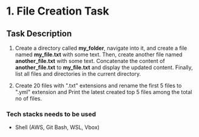 # 1. File Creation Task

## Task Description

1. Create a directory called **my_folder**, navigate into it, and create a file named **my_file.txt** with some text. Then, create another file named **another_file.txt** with some text. Concatenate the content of **another_file.txt** to **my_file.txt** and display the updated content. Finally, list all files and directories in the current directory.

2. Create 20 files with ".txt" extensions and rename the first 5 files to ".yml" extension and Print the latest created top 5 files among the total no of files.

### Tech stacks needs to be used

- Shell (AWS, Git Bash, WSL, Vbox)
